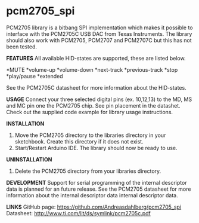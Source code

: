 pcm2705_spi
===========

PCM2705 library is a bitbang SPI implementation which makes it possible to interface with the PCM2705C USB DAC from Texas Instruments. The library should also work with PCM2705, PCM2707 and PCM2707C but this has not been tested.

**FEATURES**
All available HID-states are supported, these are listed below. 

*MUTE
*volume-up
*volume-down
*next-track
*previous-track
*stop
*play/pause
*extended

See the PCM2705C datasheet for more information about the HID-states.


**USAGE**
Connect your three selected digital pins (ex. 10,12,13) to the MD, MS and MC pin one the PCM2705 chip. See pin placement in the datashet. Check out the supplied code example for library usage instructions.


**INSTALLATION**
1. Move the PCM2705 directory to the libraries directory in your sketchbook. Create this directory if it does not exist. 
2. Start/Restart Arduino IDE. The library should now be ready to use.


**UNINSTALLATION**
1. Delete the PCM2705 directory from your libraries directory.


**DEVELOPMENT**
Support for serial programming of the internal descriptor data is planned for an future release.
See the PCM2705 datasheet for more information about the internal descriptor data internal descriptor data.


**LINKS**
GitHub page: https://github.com/Andreasdahlberg/pcm2705_spi
Datasheet:   http://www.ti.com/lit/ds/symlink/pcm2705c.pdf


